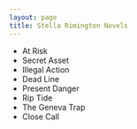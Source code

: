 ```yaml
---
layout: page
title: Stella Rimington Novels
---
```



* At Risk 
* Secret Asset
* Illegal Action
* Dead Line
* Present Danger
* Rip Tide
* The Geneva Trap
* Close Call



